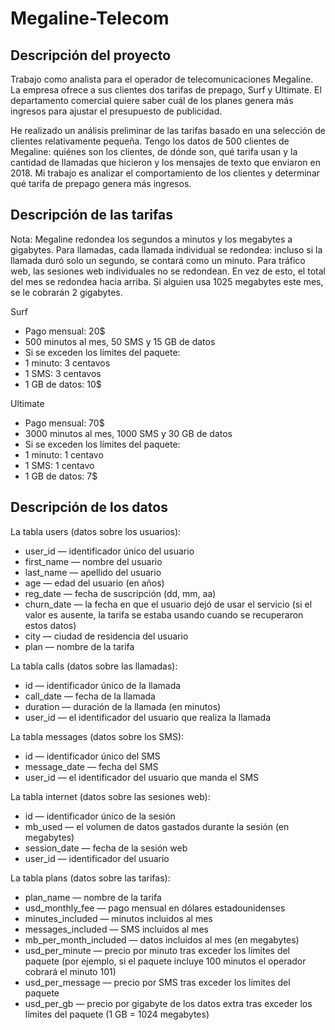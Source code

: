 # Megaline-Telecom

## Descripción del proyecto
Trabajo como analista para el operador de telecomunicaciones Megaline. La empresa ofrece a sus clientes dos tarifas de prepago, Surf y Ultimate. El departamento comercial quiere saber cuál de los planes genera más ingresos para ajustar el presupuesto de publicidad.

He realizado un análisis preliminar de las tarifas basado en una selección de clientes relativamente pequeña. Tengo los datos de 500 clientes de Megaline: quiénes son los clientes, de dónde son, qué tarifa usan y la cantidad de llamadas que hicieron y los mensajes de texto que enviaron en 2018. Mi trabajo es analizar el comportamiento de los clientes y determinar qué tarifa de prepago genera más ingresos.

## Descripción de las tarifas
Nota: Megaline redondea los segundos a minutos y los megabytes a gigabytes. Para llamadas, cada llamada individual se redondea: incluso si la llamada duró solo un segundo, se contará como un minuto. Para tráfico web, las sesiones web individuales no se redondean. En vez de esto, el total del mes se redondea hacia arriba. Si alguien usa 1025 megabytes este mes, se le cobrarán 2 gigabytes.

Surf

- Pago mensual: 20$
- 500 minutos al mes, 50 SMS y 15 GB de datos
- Si se exceden los límites del paquete:
- 1 minuto: 3 centavos
- 1 SMS: 3 centavos
- 1 GB de datos: 10$

Ultimate

- Pago mensual: 70$
- 3000 minutos al mes, 1000 SMS y 30 GB de datos
- Si se exceden los límites del paquete:
- 1 minuto: 1 centavo
- 1 SMS: 1 centavo
- 1 GB de datos: 7$

## Descripción de los datos

La tabla users (datos sobre los usuarios):
- user_id — identificador único del usuario
- first_name — nombre del usuario
- last_name — apellido del usuario
- age — edad del usuario (en años)
- reg_date — fecha de suscripción (dd, mm, aa)
- churn_date — la fecha en que el usuario dejó de usar el servicio (si el valor es ausente, la tarifa se estaba usando cuando se recuperaron estos datos)
- city — ciudad de residencia del usuario
- plan — nombre de la tarifa

La tabla calls (datos sobre las llamadas):

- id — identificador único de la llamada
- call_date — fecha de la llamada
- duration — duración de la llamada (en minutos)
- user_id — el identificador del usuario que realiza la llamada

La tabla messages (datos sobre los SMS):

- id — identificador único del SMS
- message_date — fecha del SMS
- user_id — el identificador del usuario que manda el SMS

La tabla internet (datos sobre las sesiones web):

- id — identificador único de la sesión
- mb_used — el volumen de datos gastados durante la sesión (en megabytes)
- session_date — fecha de la sesión web
- user_id — identificador del usuario

La tabla plans (datos sobre las tarifas):

- plan_name — nombre de la tarifa
- usd_monthly_fee — pago mensual en dólares estadounidenses
- minutes_included — minutos incluidos al mes
- messages_included — SMS incluidos al mes
- mb_per_month_included — datos incluidos al mes (en megabytes)
- usd_per_minute — precio por minuto tras exceder los límites del paquete (por ejemplo, si el paquete incluye 100 minutos el operador cobrará el minuto 101)
- usd_per_message — precio por SMS tras exceder los límites del paquete
- usd_per_gb — precio por gigabyte de los datos extra tras exceder los límites del paquete (1 GB = 1024 megabytes)
